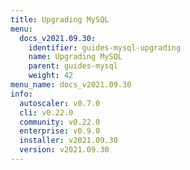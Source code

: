 ```yaml
---
title: Upgrading MySQL
menu:
  docs_v2021.09.30:
    identifier: guides-mysql-upgrading
    name: Upgrading MySQL
    parent: guides-mysql
    weight: 42
menu_name: docs_v2021.09.30
info:
  autoscaler: v0.7.0
  cli: v0.22.0
  community: v0.22.0
  enterprise: v0.9.0
  installer: v2021.09.30
  version: v2021.09.30
---
```


